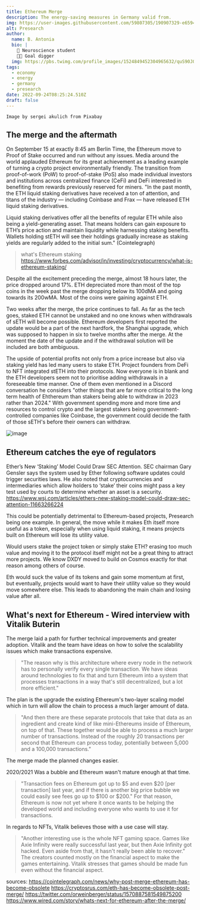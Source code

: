 ```yaml
---
title: Ethereum Merge
description: The energy-saving measures in Germany valid from.
img: https://user-images.githubusercontent.com/59807305/190907329-e6594719-063f-46b0-982c-0eea40dc0aac.png
alt: Presearch
author:
  name: B. Antonia
  bio: |
    🧠 Neuroscience student
    🦸🏼 Goal digger
  img: https://pbs.twimg.com/profile_images/1524849452304965632/quS90JQ9_400x400.jpg
tags:
  - economy
  - energy
  - germany
  - presearch
date: 2022-09-24T08:25:24.510Z
draft: false
---
```


```
Image by sergei akulich from Pixabay
```

## The merge and the aftermath

On September 15 at exactly 8:45 am Berlin Time, the Ethereum move to Proof of Stake occurred and run without any issues.
Media around the world applauded Ethereum for its great achievement as a leading example of turning a crypto project
environmentally friendly. The transition from proof-of-work (PoW) to proof-of-stake (PoS) also made individual investors
and institutions across centralized finance (CeFi) and DeFi interested in benefiting from rewards previously reserved
for miners. "In the past month, the ETH liquid staking derivatives have received a ton of attention, and titans of the
industry — including Coinbase and Frax — have released ETH liquid staking derivatives.

Liquid staking derivatives offer all the benefits of regular ETH while also being a yield-generating asset. That means
holders can gain exposure to ETH’s price action and maintain liquidity while harnessing staking benefits.
Wallets holding stETH will see their holdings gradually increase as staking yields are regularly added to the initial
sum." (Cointelegraph)

> what's Ethereum staking https://www.forbes.com/advisor/in/investing/cryptocurrency/what-is-ethereum-staking/

Despite all the excitement preceding the merge, almost 18 hours later, the price dropped around 17%. ETH depreciated more
than most of the top coins in the week past the merge dropping below its 100dMA and going towards its 200wMA. Most of the
coins were gaining against ETH.

Two weeks after the merge, the price continues to fall. As far as the tech goes, staked ETH cannot be unstaked and no one
knows when withdrawals of sETH will become possible. Ethereum developers first reported the update would be a part of
the next hardfork, the Shanghai upgrade, which was supposed to happen in six to twelve months after the merge. At the
moment the date of the update and if the withdrawal solution will be included are both ambiguous.

The upside of potential profits not only from a price increase but also via staking yield has led many users to stake
ETH. Project founders from DeFi to NFT integrated stETH into their protocols. Now everyone is in blank and the ETH
developers seem not to prioritise adding withdrawals in a foreseeable time manner. One of them even mentioned in a Discord
conversation he considers "other things that are far more critical to the long term health of Ehthereum than stakers
being able to withdraw in 2023 rather than 2024."  With government spending more and more time and resources to
control crypto and the largest stakers being government-controlled companies like Coinbase, the government could decide
the faith of those sETH's before their owners can withdraw.

![image](https://user-images.githubusercontent.com/59807305/192391645-a8b9a623-0dc4-44af-aaf3-692684223499.png)

## Ethereum catches the eye of regulators

Ether’s New ‘Staking’ Model Could Draw SEC Attention. SEC chairman Gary Gensler says the system used by Ether following
software updates could trigger securities laws. He also noted that cryptocurrencies and intermediaries which allow
holders to ‘stake’ their coins might pass a key test used by courts to determine whether an asset is a security.
https://www.wsj.com/articles/ethers-new-staking-model-could-draw-sec-attention-11663266224

This could be potentially detrimental to Ethereum-based projects, Presearch being one example. In general, the move
while it makes Eth itself more useful as a token, especially when using liquid staking, it means projects built on
Ethereum will lose its utility value.

Would users stake the project token or simply stake ETH? erasing too much value and moving it to the protocol itself
might not be a great thing to attract more projects. We know DXDY moved to build on Cosmos exactly for that reason among
others of course.

Eth would suck the value of its tokens and gain some momentum at first, but eventually, projects would want to have
their utility value so they would move somewhere else. This leads to abandoning the main chain and losing value after all.

## What's next for Ethereum - Wired interview with Vitalik Buterin

The merge laid a path for further technical improvements and greater adoption. Vitalik and the team have ideas on how to solve the scalability issues which make transactions expensive. 

> "The reason why is this architecture where every node in the network has to personally verify every single transaction. We have ideas around technologies to fix that and turn Ethereum into a system that processes transactions in a way that's still decentralized, but a lot more efficient." 

The plan is the upgrade the existing Ethereum's two-layer scaling model which in turn will allow the chain to process a much larger amount of data.

> "And then there are these separate protocols that take that data as an ingredient and create kind of like mini-Ethereums inside of Ethereum, on top of that. These together would be able to process a much larger number of transactions. Instead of the roughly 20 transactions per second that Ethereum can process today, potentially between 5,000 and a 100,000 transactions." 

The merge made the planned changes easier. 

2020/2021 Was a bubble and Ethereum wasn't mature enough at that time. 
> "Transaction fees on Ethereum got up to $5 and even $20 [per transaction] last year, and if there is another big price bubble we could easily see fees go up to $100 or $200." For that reason, Ethereum is now not yet where it once wants to be helping the developed world and including everyone who wants to use it for transactions. 

In regards to NFTs, Vitalik believes those with a use case will stay. 
> "Another interesting use is the whole NFT gaming space. Games like Axie Infinity were really successful last year, but then Axie Infinity got hacked. Even aside from that, it hasn't really been able to recover." The creators counted mostly on the financial aspect to make the games entertaining. Vitalik stresses that games should be made fun even without the financial aspect. 



sources: https://cointelegraph.com/news/why-post-merge-ethereum-has-become-obsolete
https://cryptosrus.com/eth-has-become-obsolete-post-merge/ https://twitter.com/orweinberger/status/1570887581549875200
https://www.wired.com/story/whats-next-for-ethereum-after-the-merge/ 

